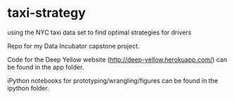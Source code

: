 # taxi-strategy
using the NYC taxi data set to find optimal strategies for drivers

Repo for my Data Incubator capstone project.

Code for the Deep Yellow website (http://deep-yellow.herokuapp.com/) can be found in the app folder.

iPython notebooks for prototyping/wrangling/figures can be found in the ipython folder.
